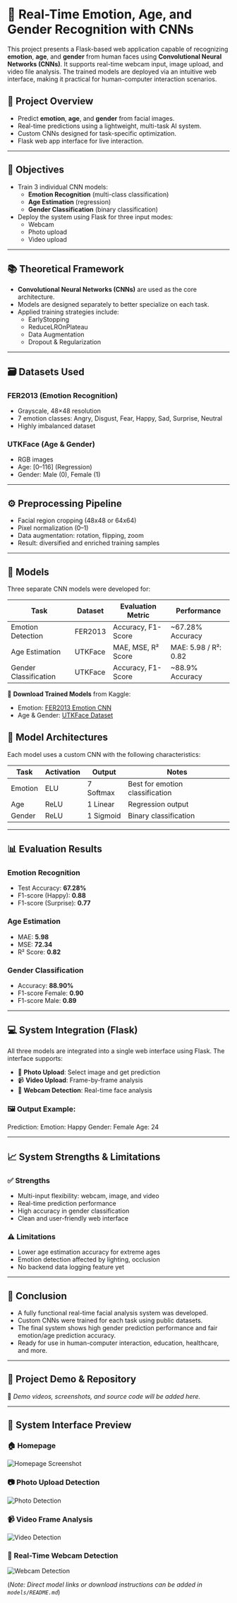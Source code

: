 
# 👤 Real-Time Emotion, Age, and Gender Recognition with CNNs

This project presents a Flask-based web application capable of recognizing **emotion**, **age**, and **gender** from human faces using **Convolutional Neural Networks (CNNs)**. It supports real-time webcam input, image upload, and video file analysis. The trained models are deployed via an intuitive web interface, making it practical for human-computer interaction scenarios.


## 🧠 Project Overview

- Predict **emotion**, **age**, and **gender** from facial images.
- Real-time predictions using a lightweight, multi-task AI system.
- Custom CNNs designed for task-specific optimization.
- Flask web app interface for live interaction.

---

## 🎯 Objectives

- Train 3 individual CNN models:
  - **Emotion Recognition** (multi-class classification)
  - **Age Estimation** (regression)
  - **Gender Classification** (binary classification)
- Deploy the system using Flask for three input modes:
  - Webcam
  - Photo upload
  - Video upload

---

## 📚 Theoretical Framework

- **Convolutional Neural Networks (CNNs)** are used as the core architecture.
- Models are designed separately to better specialize on each task.
- Applied training strategies include:
  - EarlyStopping
  - ReduceLROnPlateau
  - Data Augmentation
  - Dropout & Regularization

---

## 🗃️ Datasets Used

### FER2013 (Emotion Recognition)
- Grayscale, 48×48 resolution
- 7 emotion classes: Angry, Disgust, Fear, Happy, Sad, Surprise, Neutral  
- Highly imbalanced dataset  

### UTKFace (Age & Gender)
- RGB images
- Age: [0–116] (Regression)
- Gender: Male (0), Female (1)

---

## ⚙️ Preprocessing Pipeline

- Facial region cropping (48x48 or 64x64)
- Pixel normalization (0–1)
- Data augmentation: rotation, flipping, zoom
- Result: diversified and enriched training samples

---
## 🧠 Models

Three separate CNN models were developed for:

| Task                | Dataset    | Evaluation Metric    | Performance            |
|---------------------|------------|-----------------------|------------------------|
| Emotion Detection   | FER2013    | Accuracy, F1-Score    | ~67.28% Accuracy       |
| Age Estimation      | UTKFace    | MAE, MSE, R² Score    | MAE: 5.98 / R²: 0.82   |
| Gender Classification | UTKFace  | Accuracy, F1-Score    | ~88.9% Accuracy        |

🧩 **Download Trained Models** from Kaggle:

- Emotion: [FER2013 Emotion CNN](https://www.kaggle.com/datasets/msambare/fer2013)
- Age & Gender: [UTKFace Dataset](https://susanqq.github.io/UTKFace/)


## 🧱 Model Architectures

Each model uses a custom CNN with the following characteristics:

| Task | Activation | Output | Notes |
|------|------------|--------|-------|
| Emotion | ELU | 7 Softmax | Best for emotion classification |
| Age | ReLU | 1 Linear | Regression output |
| Gender | ReLU | 1 Sigmoid | Binary classification |

---

## 📊 Evaluation Results

### Emotion Recognition
- Test Accuracy: **67.28%**
- F1-score (Happy): **0.88**
- F1-score (Surprise): **0.77**

### Age Estimation
- MAE: **5.98**
- MSE: **72.34**
- R² Score: **0.82**

### Gender Classification
- Accuracy: **88.90%**
- F1-score Female: **0.90**
- F1-score Male: **0.89**

---

## 💻 System Integration (Flask)

All three models are integrated into a single web interface using Flask. The interface supports:

- 📸 **Photo Upload**: Select image and get prediction
- 📹 **Video Upload**: Frame-by-frame analysis
- 🎥 **Webcam Detection**: Real-time face analysis

### 🖼 Output Example:
Prediction:
Emotion: Happy
Gender: Female
Age: 24


---

## 📈 System Strengths & Limitations

### ✅ Strengths
- Multi-input flexibility: webcam, image, and video
- Real-time prediction performance
- High accuracy in gender classification
- Clean and user-friendly web interface

### ⚠️ Limitations
- Lower age estimation accuracy for extreme ages
- Emotion detection affected by lighting, occlusion
- No backend data logging feature yet

---

## 🏁 Conclusion

- A fully functional real-time facial analysis system was developed.
- Custom CNNs were trained for each task using public datasets.
- The final system shows high gender prediction performance and fair emotion/age prediction accuracy.
- Ready for use in human-computer interaction, education, healthcare, and more.

---

## 🔗 Project Demo & Repository

📁 _Demo videos, screenshots, and source code will be added here._

---

## 📸 System Interface Preview

### 🏠 Homepage

![Homepage Screenshot](images/homepage.png)

### 📷 Photo Upload Detection

![Photo Detection](images/photo_detection.png)

### 📹 Video Frame Analysis

![Video Detection](images/video_detection.png)

### 🎥 Real-Time Webcam Detection

![Webcam Detection](images/webcam_detection.png)



(*Note: Direct model links or download instructions can be added in `models/README.md`*)

